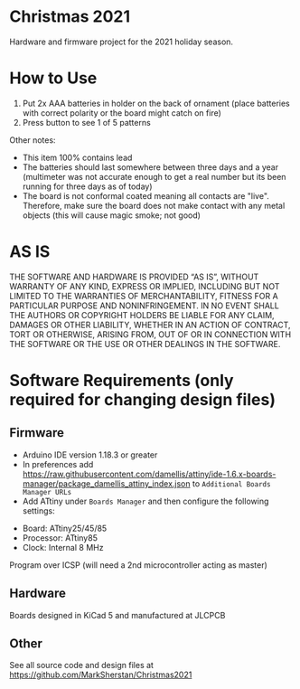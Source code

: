 # Christmas 2021
Hardware and firmware project for the 2021 holiday season. 

# How to Use
1. Put 2x AAA batteries in holder on the back of ornament (place batteries with correct polarity or the board might catch on fire)
2. Press button to see 1 of 5 patterns

Other notes:
* This item 100% contains lead
* The batteries should last somewhere between three days and a year (multimeter was not accurate enough to get a real number but its been running for three days as of today)
* The board is not conformal coated meaning all contacts are "live". Therefore, make sure the board does not make contact with any metal objects (this will cause magic smoke; not good)

# AS IS
THE SOFTWARE AND HARDWARE IS PROVIDED “AS IS”, WITHOUT WARRANTY OF ANY KIND, EXPRESS OR IMPLIED, INCLUDING BUT NOT LIMITED TO THE WARRANTIES OF MERCHANTABILITY, FITNESS FOR A PARTICULAR PURPOSE AND NONINFRINGEMENT. IN NO EVENT SHALL THE AUTHORS OR COPYRIGHT HOLDERS BE LIABLE FOR ANY CLAIM, DAMAGES OR OTHER LIABILITY, WHETHER IN AN ACTION OF CONTRACT, TORT OR OTHERWISE, ARISING FROM, OUT OF OR IN CONNECTION WITH THE SOFTWARE OR THE USE OR OTHER DEALINGS IN THE SOFTWARE.

# Software Requirements (only required for changing design files)
## Firmware
* Arduino IDE version 1.18.3 or greater
* In preferences add https://raw.githubusercontent.com/damellis/attiny/ide-1.6.x-boards-manager/package_damellis_attiny_index.json to `Additional Boards Manager URLs`
* Add ATtiny under `Boards Manager` and then configure the following settings:
- Board: ATtiny25/45/85
- Processor: ATtiny85
- Clock: Internal 8 MHz

Program over ICSP (will need a 2nd microcontroller acting as master)

## Hardware 
Boards designed in KiCad 5 and manufactured at JLCPCB

## Other
See all source code and design files at https://github.com/MarkSherstan/Christmas2021
